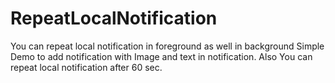 # RepeatLocalNotification
You can repeat local notification in foreground as well in background
Simple Demo to add notification with Image and text in notification.
Also You can repeat local notification after 60 sec.
